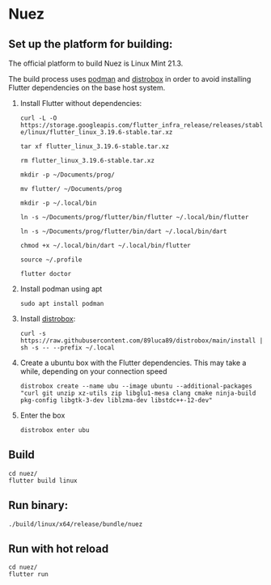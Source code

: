 # Nuez 

## Set up the platform for building: 

The official platform to build Nuez is Linux Mint 21.3.

The build process uses [podman](https://podman.io/) and [distrobox](https://github.com/89luca89/distrobox?tab=readme-ov-file#installation) in order to avoid installing Flutter dependencies on the base host system.

1. Install Flutter without dependencies:

    `curl -L -O https://storage.googleapis.com/flutter_infra_release/releases/stable/linux/flutter_linux_3.19.6-stable.tar.xz`

    `tar xf flutter_linux_3.19.6-stable.tar.xz`

    `rm flutter_linux_3.19.6-stable.tar.xz`

    `mkdir -p ~/Documents/prog/`

    `mv flutter/ ~/Documents/prog`

    `mkdir -p ~/.local/bin`

    `ln -s ~/Documents/prog/flutter/bin/flutter ~/.local/bin/flutter`

    `ln -s ~/Documents/prog/flutter/bin/dart ~/.local/bin/dart`

    `chmod +x ~/.local/bin/dart ~/.local/bin/flutter`

    `source ~/.profile`

    `flutter doctor`

2. Install podman using apt

    `sudo apt install podman`
    
3. Install [distrobox](https://github.com/89luca89/distrobox?tab=readme-ov-file#installation):

    `curl -s https://raw.githubusercontent.com/89luca89/distrobox/main/install | sh -s -- --prefix ~/.local`

4. Create a ubuntu box with the Flutter dependencies. This may take a while, depending on your connection speed

    `distrobox create --name ubu --image ubuntu --additional-packages "curl git unzip xz-utils zip libglu1-mesa clang cmake ninja-build pkg-config libgtk-3-dev liblzma-dev libstdc++-12-dev"`

5. Enter the box

    `distrobox enter ubu`

## Build

    cd nuez/
    flutter build linux

## Run binary:

    ./build/linux/x64/release/bundle/nuez

## Run with hot reload

    cd nuez/
    flutter run
